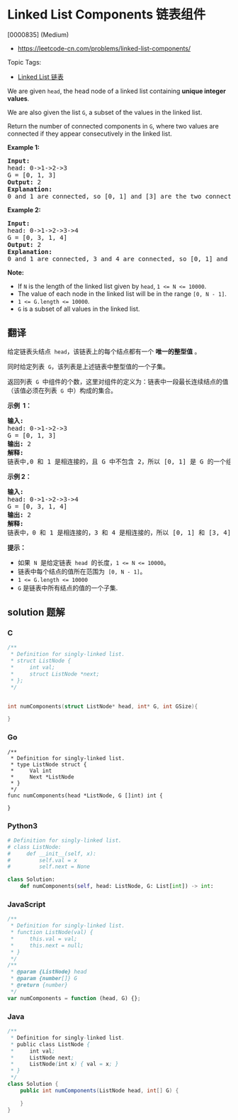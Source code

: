 # Linked List Components 链表组件

[0000835] (Medium)

- https://leetcode-cn.com/problems/linked-list-components/

Topic Tags:

- [Linked List 链表](https://leetcode-cn.com/tag/linked-list/)

We are given `head`, the head node of a linked list containing **unique integer values**.

We are also given the list `G`, a subset of the values in the linked list.

Return the number of connected components in `G`, where two values are connected if they appear consecutively in the linked list.

**Example 1:**

<pre><strong>Input:</strong> 
head: 0-&gt;1-&gt;2-&gt;3
G = [0, 1, 3]
<strong>Output:</strong> 2
<strong>Explanation:</strong> 
0 and 1 are connected, so [0, 1] and [3] are the two connected components.
</pre>

**Example 2:**

<pre><strong>Input:</strong> 
head: 0-&gt;1-&gt;2-&gt;3-&gt;4
G = [0, 3, 1, 4]
<strong>Output:</strong> 2
<strong>Explanation:</strong> 
0 and 1 are connected, 3 and 4 are connected, so [0, 1] and [3, 4] are the two connected components.
</pre>

**Note:**

- If `N` is the length of the linked list given by `head`, `1 <= N <= 10000`.
- The value of each node in the linked list will be in the range `[0, N - 1]`.
- `1 <= G.length <= 10000`.
- `G` is a subset of all values in the linked list.

## 翻译

给定链表头结点  `head`，该链表上的每个结点都有一个 **唯一的整型值** 。

同时给定列表  `G`，该列表是上述链表中整型值的一个子集。

返回列表  `G`  中组件的个数，这里对组件的定义为：链表中一段最长连续结点的值（该值必须在列表  `G`  中）构成的集合。

**示例  1：**

<pre><strong>输入:</strong> 
head: 0-&gt;1-&gt;2-&gt;3
G = [0, 1, 3]
<strong>输出:</strong> 2
<strong>解释:</strong> 
链表中,0 和 1 是相连接的，且 G 中不包含 2，所以 [0, 1] 是 G 的一个组件，同理 [3] 也是一个组件，故返回 2。</pre>

**示例 2：**

<pre><strong>输入:</strong> 
head: 0-&gt;1-&gt;2-&gt;3-&gt;4
G = [0, 3, 1, 4]
<strong>输出:</strong> 2
<strong>解释:</strong> 
链表中，0 和 1 是相连接的，3 和 4 是相连接的，所以 [0, 1] 和 [3, 4] 是两个组件，故返回 2。</pre>

**提示：**

- 如果  `N`  是给定链表  `head`  的长度，`1 <= N <= 10000`。
- 链表中每个结点的值所在范围为  `[0, N - 1]`。
- `1 <= G.length <= 10000`
- `G` 是链表中所有结点的值的一个子集.

## solution 题解

### C

```c
/**
 * Definition for singly-linked list.
 * struct ListNode {
 *     int val;
 *     struct ListNode *next;
 * };
 */


int numComponents(struct ListNode* head, int* G, int GSize){

}


```

### Go

```golang
/**
 * Definition for singly-linked list.
 * type ListNode struct {
 *     Val int
 *     Next *ListNode
 * }
 */
func numComponents(head *ListNode, G []int) int {

}
```

### Python3

```python
# Definition for singly-linked list.
# class ListNode:
#     def __init__(self, x):
#         self.val = x
#         self.next = None

class Solution:
    def numComponents(self, head: ListNode, G: List[int]) -> int:

```

### JavaScript

```javascript
/**
 * Definition for singly-linked list.
 * function ListNode(val) {
 *     this.val = val;
 *     this.next = null;
 * }
 */
/**
 * @param {ListNode} head
 * @param {number[]} G
 * @return {number}
 */
var numComponents = function (head, G) {};
```

### Java

```java
/**
 * Definition for singly-linked list.
 * public class ListNode {
 *     int val;
 *     ListNode next;
 *     ListNode(int x) { val = x; }
 * }
 */
class Solution {
    public int numComponents(ListNode head, int[] G) {

    }
}
```

